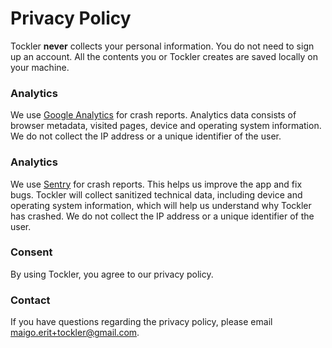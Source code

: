 # Privacy Policy

Tockler **never** collects your personal information. You do not need to sign up an account. All the contents you or Tockler creates are saved locally on your machine.

### Analytics

We use [Google Analytics](https://policies.google.com/privacy) for crash reports. Analytics data consists of browser metadata, visited pages, device and operating system information. We do not collect the IP address or a unique identifier of the user.

### Analytics

We use [Sentry](https://sentry.io/privacy/) for crash reports. This helps us improve the app and fix bugs. Tockler
will collect sanitized technical data, including device and operating system information, which will help us understand why Tockler has crashed. We do not collect the IP address or a unique identifier of the user.

### Consent

By using Tockler, you agree to our privacy policy.

### Contact

If you have questions regarding the privacy policy, please email <maigo.erit+tockler@gmail.com>.
